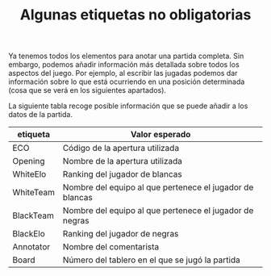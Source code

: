 ﻿---
title: Algunas etiquetas no obligatorias
---

Ya tenemos todos los elementos para anotar una partida completa. Sin embargo, podemos añadir información más detallada sobre todos los aspectos del juego. Por ejemplo, al escribir las jugadas podemos dar información sobre lo que está ocurriendo en una posición determinada (cosa que se verá en los siguientes apartados).

La siguiente tabla recoge posible información que se puede añadir a los datos de la partida.

etiqueta | Valor esperado |
| --- | --- |
ECO | Código de la apertura utilizada
Opening | Nombre de la apertura utilizada
WhiteElo | Ranking del jugador de blancas
WhiteTeam | Nombre del equipo al que pertenece el jugador de blancas
BlackTeam | Nombre del equipo al que pertenece el jugador de negras
BlackElo | Ranking del jugador de negras |
Annotator | Nombre del comentarista
Board | Número del tablero en el que se jugó la partida